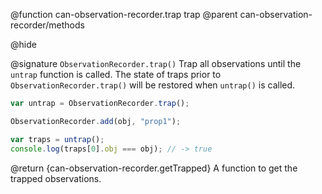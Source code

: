 @function can-observation-recorder.trap trap
@parent can-observation-recorder/methods

@hide

@signature `ObservationRecorder.trap()`
Trap all observations until the `untrap` function is called. The state of
traps prior to `ObservationRecorder.trap()` will be restored when `untrap()` is called.

```js
var untrap = ObservationRecorder.trap();

ObservationRecorder.add(obj, "prop1");

var traps = untrap();
console.log(traps[0].obj === obj); // -> true
```

@return {can-observation-recorder.getTrapped} A function to get the trapped observations.
